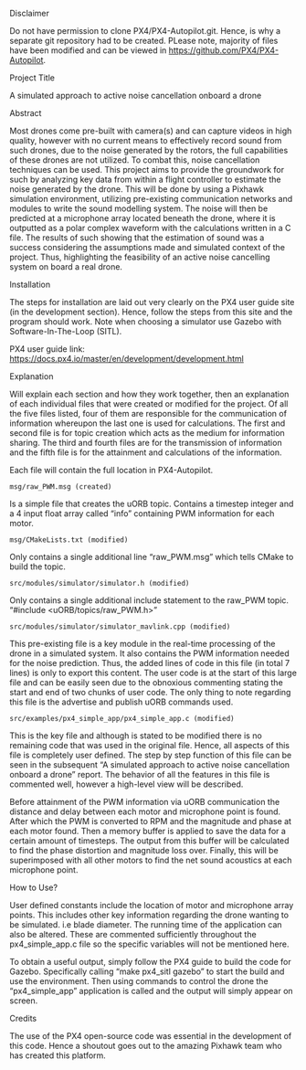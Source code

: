 Disclaimer

Do not have permission to clone PX4/PX4-Autopilot.git. Hence, is why a separate git repository had to be created. PLease note, majority of files have been modified and can be viewed in https://github.com/PX4/PX4-Autopilot.


Project Title

A simulated approach to active noise cancellation onboard a drone



Abstract

Most drones come pre-built with camera(s) and can capture videos in high quality, however with no current means to effectively record sound from such drones, due to the noise generated by the rotors, the full capabilities of these drones are not utilized. To combat this, noise cancellation techniques can be used. This project aims to provide the groundwork for such by analyzing key data from within a flight controller to estimate the noise generated by the drone. This will be done by using a Pixhawk simulation environment, utilizing pre-existing communication networks and modules to write the sound modelling system. The noise will then be predicted at a microphone array located beneath the drone, where it is outputted as a polar complex waveform with the calculations written in a C file. The results of such showing that the estimation of sound was a success considering the assumptions made and simulated context of the project. Thus, highlighting the feasibility of an active noise cancelling system on board a real drone.



Installation

The steps for installation are laid out very clearly on the PX4 user guide site (in the development section). Hence, follow the steps from this site and the program should work. Note when choosing a simulator use Gazebo with Software-In-The-Loop (SITL).

PX4 user guide link: https://docs.px4.io/master/en/development/development.html



Explanation

Will explain each section and how they work together, then an explanation of each individual files that were created or modified for the project. Of all the five files listed, four of them are responsible for the communication of information whereupon the last one is used for calculations. The first and second file is for topic creation which acts as the medium for information sharing. The third and fourth files are for the transmission of information and the fifth file is for the attainment and calculations of the information.

Each file will contain the full location in PX4-Autopilot.

    msg/raw_PWM.msg (created)

Is a simple file that creates the uORB topic. Contains a timestep integer and a 4 input float array called “info” containing PWM information for each motor.

    msg/CMakeLists.txt (modified)

Only contains a single additional line “raw_PWM.msg” which tells CMake to build the topic.

    src/modules/simulator/simulator.h (modified)

Only contains a single additional include statement to the raw_PWM topic. “#include <uORB/topics/raw_PWM.h>”

    src/modules/simulator/simulator_mavlink.cpp (modified)

This pre-existing file is a key module in the real-time processing of the drone in a simulated system. It also contains the PWM information needed for the noise prediction. Thus, the added lines of code in this file (in total 7 lines) is only to export this content. The user code is at the start of this large file and can be easily seen due to the obnoxious commenting stating the start and end of two chunks of user code. The only thing to note regarding this file is the advertise and publish uORB commands used.

    src/examples/px4_simple_app/px4_simple_app.c (modified)

This is the key file and although is stated to be modified there is no remaining code that was used in the original file. Hence, all aspects of this file is completely user defined. The step by step function of this file can be seen in the subsequent “A simulated approach to active noise cancellation onboard a drone” report. The behavior of all the features in this file is commented well, however a high-level view will be described.

Before attainment of the PWM information via uORB communication the distance and delay between each motor and microphone point is found. After which the PWM is converted to RPM and the magnitude and phase at each motor found. Then a memory buffer is applied to save the data for a certain amount of timesteps. The output from this buffer will be calculated to find the phase distortion and magnitude loss over. Finally, this will be superimposed with all other motors to find the net sound acoustics at each microphone point.



How to Use?

User defined constants include the location of motor and microphone array points. This includes other key information regarding the drone wanting to be simulated. i.e blade diameter. The running time of the application can also be altered. These are commented sufficiently throughout the px4_simple_app.c file so the specific variables will not be mentioned here.

To obtain a useful output, simply follow the PX4 guide to build the code for Gazebo. Specifically calling  “make px4_sitl gazebo” to start the build and use the environment. Then using commands to control the drone the “px4_simple_app” application is called and the output will simply appear on screen.



Credits

The use of the PX4 open-source code was essential in the development of this code. Hence a shoutout goes out to the amazing Pixhawk team who has created this platform.

